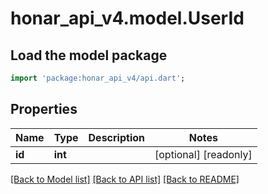 # honar_api_v4.model.UserId

## Load the model package
```dart
import 'package:honar_api_v4/api.dart';
```

## Properties
Name | Type | Description | Notes
------------ | ------------- | ------------- | -------------
**id** | **int** |  | [optional] [readonly]

[[Back to Model list]](../README.md#documentation-for-models) [[Back to API list]](../README.md#documentation-for-api-endpoints) [[Back to README]](../README.md)


